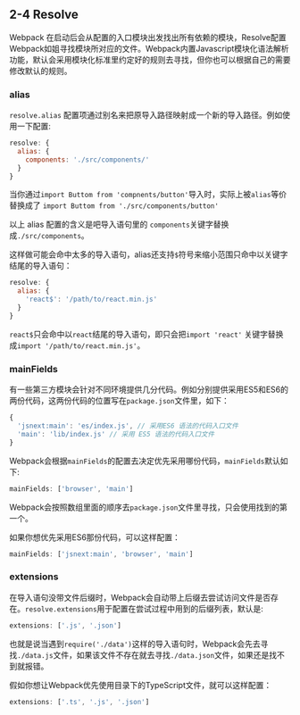 ## 2-4 Resolve

Webpack 在启动后会从配置的入口模块出发找出所有依赖的模块，Resolve配置Webpack如姐寻找模块所对应的文件。Webpack内置Javascript模块化语法解析功能，默认会采用模块化标准里约定好的规则去寻找，但你也可以根据自己的需要修改默认的规则。

### alias

`resolve.alias` 配置项通过别名来把原导入路径映射成一个新的导入路径。例如使用一下配置:

```js
resolve: {
  alias: {
    components: './src/components/'
  }
}
```

当你通过`import Buttom from 'compnents/button'`导入时，实际上被`alias`等价替换成了 `import Buttom from './src/components/button'`

以上 alias 配置的含义是吧导入语句里的 `components`关键字替换成`./src/components`。

这样做可能会命中太多的导入语句，alias还支持`$`符号来缩小范围只命中以关键字结尾的导入语句：

```js
resolve: {
  alias: {
    'react$': '/path/to/react.min.js'
  }
}
```

`react$`只会命中以`react`结尾的导入语句，即只会把`import 'react'` 关键字替换成`import '/path/to/react.min.js'`。

### mainFields

有一些第三方模块会针对不同环境提供几分代码。例如分别提供采用ES5和ES6的两份代码，这两份代码的位置写在`package.json`文件里，如下：

```js
{
  'jsnext:main': 'es/index.js', // 采用ES6 语法的代码入口文件
  'main': 'lib/index.js' // 采用 ES5 语法的代码入口文件
}
```

Webpack会根据`mainFields`的配置去决定优先采用哪份代码，`mainFields`默认如下:

```js
mainFields: ['browser', 'main']
```

Webpack会按照数组里面的顺序去`package.json`文件里寻找，只会使用找到的第一个。

如果你想优先采用ES6那份代码，可以这样配置：

```js
mainFields: ['jsnext:main', 'browser', 'main']
```

### extensions

在导入语句没带文件后缀时，Webpack会自动带上后缀去尝试访问文件是否存在。`resolve.extensions`用于配置在尝试过程中用到的后缀列表，默认是:

```js
extensions: ['.js', '.json']
```

也就是说当遇到`require('./data')`这样的导入语句时，Webpack会先去寻找`./data.js`文件，如果该文件不存在就去寻找`./data.json`文件，如果还是找不到就报错。

假如你想让Webpack优先使用目录下的TypeScript文件，就可以这样配置：

```js
extensions: ['.ts', '.js', '.json']
```